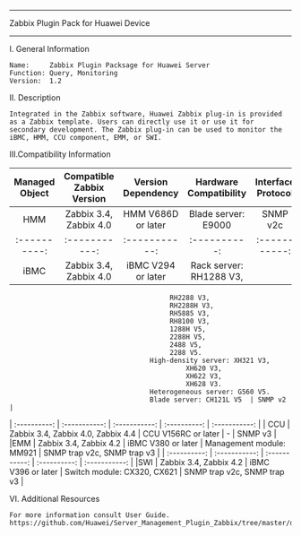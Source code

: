 ****************************************************************************
Zabbix Plugin Pack for Huawei Device
****************************************************************************

I. General Information

    Name:     Zabbix Plugin Packsage for Huawei Server
    Function: Query, Monitoring
    Version:  1.2

	
II. Description

    Integrated in the Zabbix software, Huawei Zabbix plug-in is provided as a Zabbix template. Users can directly use it or use it for secondary development. The Zabbix plug-in can be used to monitor the iBMC, HMM, CCU component, EMM, or SWI.

	
III.Compatibility Information


| Managed  Object	| Compatible Zabbix Version	| Version Dependency	| Hardware Compatibility	| Interface  Protocol|
| :----------: | :-----------:  | :-----------: | :----------: | :-----------:  |
| HMM		| Zabbix 3.4, Zabbix 4.0	| HMM V686D or later	| Blade server: E9000	| SNMP v2c |
| :----------: | :-----------:  | :-----------: | :----------: | :-----------:  |
| iBMC		| Zabbix 3.4, Zabbix 4.0	| iBMC V294 or later	| Rack server: RH1288 V3, 
											RH2288 V3, 
											RH2288H V3, 
											RH5885 V3, 
											RH8100 V3,
											1288H V5,
											2288H V5,
											2488 V5,
											2288 V5.
									   High-density server: XH321 V3,
									   			XH620 V3,
												XH622 V3,
												XH628 V3.
									   Heterogeneous server: G560 V5.
									   Blade server: CH121L V5	| SNMP v2 |
| :----------: | :-----------:  | :-----------: | :----------: | :-----------:  |
| CCU		| Zabbix 3.4, Zabbix 4.0, Zabbix 4.4	| CCU V156RC or later	| -	| SNMP v3 |
|EMM		| Zabbix 3.4, Zabbix 4.2	| iBMC V380 or later	| Management module: MM921	| SNMP trap v2c, SNMP trap v3 |
| :----------: | :-----------:  | :-----------: | :----------: | :-----------:  |
|SWI		| Zabbix 3.4, Zabbix 4.2	| iBMC V396 or later	| Switch module: CX320, CX621	| SNMP trap v2c, SNMP trap v3 |


	
VI. Additional Resources

    For more information consult User Guide. https://github.com/Huawei/Server_Management_Plugin_Zabbix/tree/master/docs
